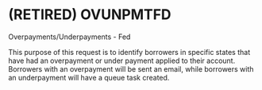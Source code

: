# (RETIRED) OVUNPMTFD
Overpayments/Underpayments - Fed

This purpose of this request is to  identify borrowers in specific states that have had an overpayment or under payment applied to their account. Borrowers with an overpayment will be sent an email, while borrowers with an underpayment will have a queue task created.
